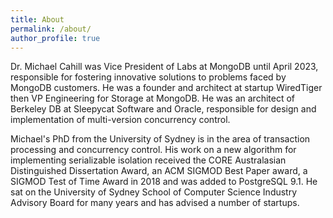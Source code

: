 ```yaml
---
title: About
permalink: /about/
author_profile: true
---
```


Dr. Michael Cahill was Vice President of Labs at MongoDB until April 2023, responsible for fostering innovative solutions to problems faced by MongoDB customers.  He was a founder and architect at startup WiredTiger then VP Engineering for Storage at MongoDB.  He was an architect of Berkeley DB at Sleepycat Software and Oracle, responsible for design and implementation of multi-version concurrency control.

Michael's PhD from the University of Sydney is in the area of transaction processing and concurrency control.  His work on a new algorithm for implementing serializable isolation received the CORE Australasian Distinguished Dissertation Award, an ACM SIGMOD Best Paper award, a SIGMOD Test of Time Award in 2018 and was added to PostgreSQL 9.1.  He sat on the University of Sydney School of Computer Science Industry Advisory Board for many years and has advised a number of startups.